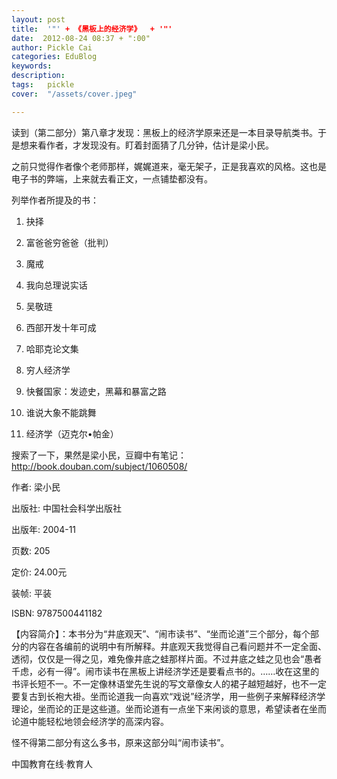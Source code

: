 ```yaml
---
layout: post  
title:  '"' + 《黑板上的经济学》  + '"'
date:  2012-08-24 08:37 + ":00" 
author: Pickle Cai  
categories: EduBlog  
keywords: 
description:   
tags:	pickle   
cover:  "/assets/cover.jpeg"  

---  
```

    
读到（第二部分）第八章才发现：黑板上的经济学原来还是一本目录导航类书。于是想来看作者，才发现没有。盯着封面猜了几分钟，估计是梁小民。

之前只觉得作者像个老师那样，娓娓道来，毫无架子，正是我喜欢的风格。这也是电子书的弊端，上来就去看正文，一点铺垫都没有。

列举作者所提及的书：



1. 抉择

2. 富爸爸穷爸爸（批判）

3. 魔戒

4. 我向总理说实话

5. 吴敬琏

6. 西部开发十年可成

7. 哈耶克论文集

8. 穷人经济学

9. 快餐国家：发迹史，黑幕和暴富之路

10. 谁说大象不能跳舞

11. 经济学（迈克尔•帕金）





搜索了一下，果然是梁小民，豆瓣中有笔记：http://book.douban.com/subject/1060508/





作者: 梁小民

出版社: 中国社会科学出版社

出版年: 2004-11

页数: 205

定价: 24.00元

装帧: 平装

ISBN: 9787500441182



【内容简介】：本书分为“井底观天”、“闹市读书”、“坐而论道”三个部分，每个部分的内容在各编前的说明中有所解释。井底观天我觉得自己看问题并不一定全面、透彻，仅仅是一得之见，难免像井底之蛙那样片面。不过井底之蛙之见也会“愚者千虑，必有一得”。闹市读书在黑板上讲经济学还是要看点书的。……收在这里的书评长短不一。不一定像林语堂先生说的写文章像女人的裙子越短越好，也不一定要复古到长袍大褂。坐而论道我一向喜欢“戏说”经济学，用一些例子来解释经济学理论，坐而论的正是这些道。坐而论道有一点坐下来闲谈的意思，希望读者在坐而论道中能轻松地领会经济学的高深内容。





怪不得第二部分有这么多书，原来这部分叫“闹市读书”。										

		    
 中国教育在线·教育人

